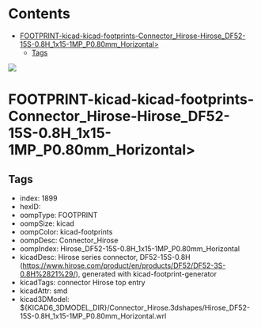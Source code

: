 



Contents
========

* [FOOTPRINT-kicad-kicad-footprints-Connector_Hirose-Hirose_DF52-15S-0.8H_1x15-1MP_P0.80mm_Horizontal>](#footprint-kicad-kicad-footprints-connector_hirose-hirose_df52-15s-08h_1x15-1mp_p080mm_horizontal)
	* [Tags](#tags)
  
![][im]
# FOOTPRINT-kicad-kicad-footprints-Connector_Hirose-Hirose_DF52-15S-0.8H_1x15-1MP_P0.80mm_Horizontal>

## Tags

- index: 1899
- hexID: 
- oompType: FOOTPRINT
- oompSize: kicad
- oompColor: kicad-footprints
- oompDesc: Connector_Hirose
- oompIndex: Hirose_DF52-15S-0.8H_1x15-1MP_P0.80mm_Horizontal
- kicadDesc: Hirose  series connector, DF52-15S-0.8H (https://www.hirose.com/product/en/products/DF52/DF52-3S-0.8H%2821%29/), generated with kicad-footprint-generator
- kicadTags: connector Hirose  top entry
- kicadAttr: smd
- kicad3DModel: ${KICAD6_3DMODEL_DIR}/Connector_Hirose.3dshapes/Hirose_DF52-15S-0.8H_1x15-1MP_P0.80mm_Horizontal.wrl



[im]: image.png

